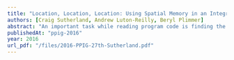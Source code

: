```yaml
---
title: "Location, Location, Location: Using Spatial Memory in an Integrated Development Environments to Assist Program Code Comprehension? (Work in Progress)"
authors: [Craig Sutherland, Andrew Luton-Reilly, Beryl Plimmer]
abstract: "An important task while reading program code is finding the location of relevant sections. When reading non-code documents, readers often rely on spatial memory and indications of the document hierarchy inherent in headings to build up an understanding. However, documents involving code are structured in a non-linear way, without the benefit of headings. Using the results from an observational study, we describe a tool that uses spatial memory for finding previously read sections of code. We propose that this tool will reduce the amount of time spent navigating through code and thus assist comprehension."
publishedAt: "ppig-2016"
year: 2016
url_pdf: "/files/2016-PPIG-27th-Sutherland.pdf"
---
```

